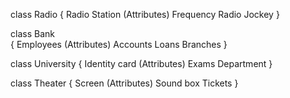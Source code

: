 class 
Radio
{
Radio Station     (Attributes)
Frequency
Radio Jockey
}

class 
Bank  
{
Employees    (Attributes)
Accounts
Loans
Branches
}

class
University
{
Identity card   (Attributes)
Exams 
Department
}


class 
Theater
{
Screen      (Attributes)
Sound box
Tickets
}
